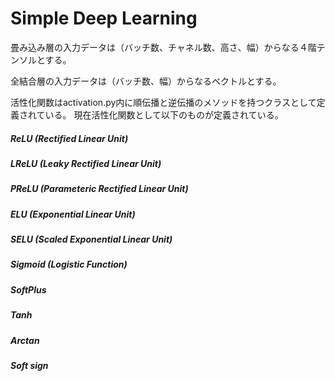 # Simple Deep Learning
畳み込み層の入力データは（バッチ数、チャネル数、高さ、幅）からなる４階テンソルとする。

全結合層の入力データは（バッチ数、幅）からなるベクトルとする。

活性化関数はactivation.py内に順伝播と逆伝播のメソッドを持つクラスとして定義されている。
現在活性化関数として以下のものが定義されている。
##### ReLU (Rectified Linear Unit)
##### LReLU (Leaky Rectified Linear Unit)
##### PReLU (Parameteric Rectified Linear Unit)
##### ELU (Exponential Linear Unit)
##### SELU (Scaled Exponential Linear Unit)
##### Sigmoid (Logistic Function)
##### SoftPlus 
##### Tanh
##### Arctan
##### Soft sign
